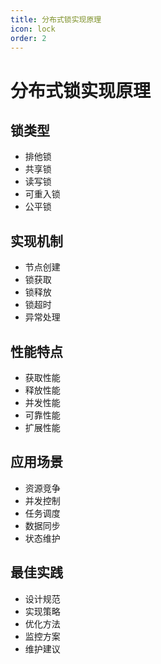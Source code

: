 ```yaml
---
title: 分布式锁实现原理
icon: lock
order: 2
---
```


# 分布式锁实现原理

## 锁类型
- 排他锁
- 共享锁
- 读写锁
- 可重入锁
- 公平锁

## 实现机制
- 节点创建
- 锁获取
- 锁释放
- 锁超时
- 异常处理

## 性能特点
- 获取性能
- 释放性能
- 并发性能
- 可靠性能
- 扩展性能

## 应用场景
- 资源竞争
- 并发控制
- 任务调度
- 数据同步
- 状态维护

## 最佳实践
- 设计规范
- 实现策略
- 优化方法
- 监控方案
- 维护建议
